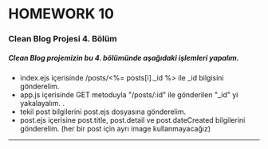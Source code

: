 # HOMEWORK 10
### Clean Blog Projesi 4. Bölüm

##### Clean Blog projemizin bu 4. bölümünde aşağıdaki işlemleri yapalım.


- index.ejs içerisinde /posts/<%= posts[i]._id %> ile _id bilgisini gönderelim.
- app.js içerisinde GET metoduyla "/posts/:id" ile gönderilen "_id" yi yakalayalım. .
- tekil post bilgilerini post.ejs dosyasına gönderelim.
- post.ejs içerisine post.title, post.detail ve post.dateCreated bilgilerini gönderelim. (her bir post için ayrı image kullanmayacağız)

---

